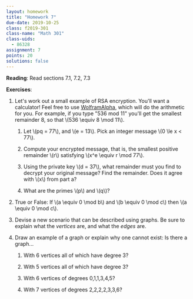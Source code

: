 ```yaml
---
layout: homework
title: "Homework 7"
due-date: 2019-10-25
class: f2019-301
class-name: "Math 301"
class-uids: 
  - 86328
assignment: 7
points: 20
solutions: false
---
```



**Reading**: 
Read sections 7.1, 7.2, 7.3

**Exercises**:

1.  Let's work out a small example of RSA encryption. You'll want a calculator! Feel free to use [WolframAlpha](https://www.wolframalpha.com), which will do the arithmetic for you. For example, if you type "536 mod 11" you'll get the smallest remainder 8, so that \\(536 \equiv 8 \mod 11\\).

    1.  Let \\(pq = 77\\), and \\(e = 13\\). Pick an integer message \\(0 \le x < 77\\).
    
    2.  Compute your encrypted message, that is, the smallest positive remainder \\(r\\) satisfying \\(x^e \equiv r \mod 77\\).
    
    3.  Using the private key \\(d = 37\\), what remainder must you find to decrypt your original message? Find the remainder. Does it agree with \\(x\\) from part a?
    
    4.  What are the primes \\(p\\) and \\(q\\)?

2.  True or False: If \\(a \equiv 0 \mod b\\) and \\(b \equiv 0 \mod c\\) then \\(a \equiv 0 \mod c\\).

3.  Devise a new scenario that can be described using graphs. Be sure to explain what the *vertices* are, and what the *edges* are.

4.  Draw an example of a graph or explain why one cannot exist: Is there a graph...

    1.  With 6 vertices all of which have degree 3?
    
    2.  With 5 vertices all of which have degree 3?
    
    3.  With 6 vertices of degrees 0,1,1,3,4,5?
    
    4.  With 7 vertices of degrees 2,2,2,2,3,3,6?
